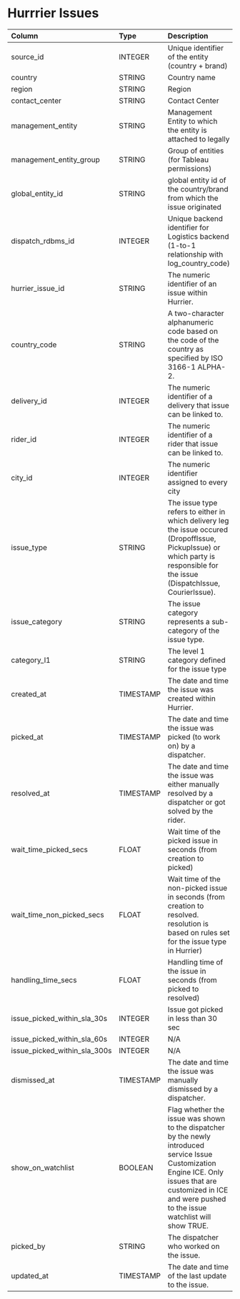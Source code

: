 # Hurrrier Issues

|Column | Type | Description|
| :--- | :--- | :--- | 
|source_id | INTEGER | Unique identifier of the entity (country + brand)|
|country | STRING | Country name|
|region | STRING | Region|
|contact_center | STRING | Contact Center|
|management_entity | STRING | Management Entity to which the entity is attached to legally|
|management_entity_group | STRING | Group of entities (for Tableau permissions)|
|global_entity_id | STRING | global entity id of the country/brand from which the issue originated|
|dispatch_rdbms_id | INTEGER | Unique backend identifier for Logistics backend (1-to-1 relationship with log_country_code)|
|hurrier_issue_id | STRING | The numeric identifier of an issue within Hurrier.|
|country_code | STRING | A two-character alphanumeric code based on the code of the country as specified by ISO 3166-1 ALPHA-2.|
|delivery_id | INTEGER | The numeric identifier of a delivery that issue can be linked to.|
|rider_id | INTEGER | The numeric identifier of a rider that issue can be linked to.|
|city_id | INTEGER | The numeric identifier assigned to every city|
|issue_type | STRING | The issue type refers to either in which delivery leg the issue occured (DropoffIssue, PickupIssue) or which party is responsible for the issue (DispatchIssue, CourierIssue).|
|issue_category | STRING | The issue category represents a sub-category of the issue type.|
|category_l1 | STRING | The level 1 category defined for the issue type|
|created_at | TIMESTAMP | The date and time the issue was created within Hurrier.|
|picked_at | TIMESTAMP | The date and time the issue was picked (to work on) by a dispatcher.|
|resolved_at | TIMESTAMP | The date and time the issue was either manually resolved by a dispatcher or got solved by the rider.|
|wait_time_picked_secs | FLOAT | Wait time of the picked issue in seconds (from creation to picked)|
|wait_time_non_picked_secs | FLOAT | Wait time of the non-picked issue in seconds (from creation to resolved. resolution is based on rules set for the issue type in Hurrier)|
|handling_time_secs | FLOAT | Handling time of the issue in seconds (from picked to resolved)|
|issue_picked_within_sla_30s | INTEGER | Issue got picked in less than 30 sec|
|issue_picked_within_sla_60s | INTEGER | N/A|
|issue_picked_within_sla_300s | INTEGER | N/A|
|dismissed_at | TIMESTAMP | The date and time the issue was manually dismissed by a dispatcher.|
|show_on_watchlist | BOOLEAN | Flag whether the issue was shown to the dispatcher by the newly introduced service Issue Customization Engine ICE. Only issues that are customized in ICE and were pushed to the issue watchlist will show TRUE.|
|picked_by | STRING | The dispatcher who worked on the issue.|
|updated_at | TIMESTAMP | The date and time of the last update to the issue.|